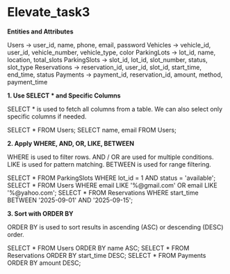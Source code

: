 # Elevate_task3

**Entities and Attributes**

Users → user_id, name, phone, email, password
Vehicles → vehicle_id, user_id, vehicle_number, vehicle_type, color
ParkingLots → lot_id, name, location, total_slots
ParkingSlots → slot_id, lot_id, slot_number, status, slot_type
Reservations → reservation_id, user_id, slot_id, start_time, end_time, status
Payments → payment_id, reservation_id, amount, method, payment_time

**1. Use SELECT * and Specific Columns**

SELECT * is used to fetch all columns from a table.
We can also select only specific columns if needed.

SELECT * FROM Users;
SELECT name, email FROM Users;

**2. Apply WHERE, AND, OR, LIKE, BETWEEN**

WHERE is used to filter rows.
AND / OR are used for multiple conditions.
LIKE is used for pattern matching.
BETWEEN is used for range filtering.

SELECT * FROM ParkingSlots WHERE lot_id = 1 AND status = 'available';
SELECT * FROM Users WHERE email LIKE '%@gmail.com' OR email LIKE '%@yahoo.com';
SELECT * FROM Reservations WHERE start_time BETWEEN '2025-09-01' AND '2025-09-15';

**3. Sort with ORDER BY**

ORDER BY is used to sort results in ascending (ASC) or descending (DESC) order.

SELECT * FROM Users ORDER BY name ASC;
SELECT * FROM Reservations ORDER BY start_time DESC;
SELECT * FROM Payments ORDER BY amount DESC;

